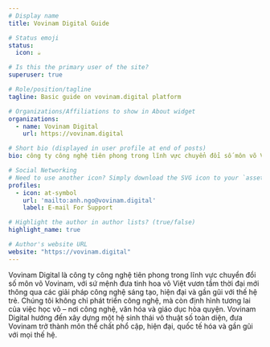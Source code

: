 ```yaml
---
# Display name
title: Vovinam Digital Guide

# Status emoji
status:
  icon: ☕️

# Is this the primary user of the site?
superuser: true

# Role/position/tagline
tagline: Basic guide on vovinam.digital platform

# Organizations/Affiliations to show in About widget
organizations:
  - name: Vovinam Digital
    url: https://vovinam.digital

# Short bio (displayed in user profile at end of posts)
bio: công ty công nghệ tiên phong trong lĩnh vực chuyển đổi số môn võ Vovinam, với sứ mệnh đưa tinh hoa võ Việt vươn tầm thời đại mới thông qua các giải pháp công nghệ sáng tạo, hiện đại và gần gũi với thế hệ trẻ.

# Social Networking
# Need to use another icon? Simply download the SVG icon to your `assets/media/icons/` folder.
profiles:
  - icon: at-symbol
    url: 'mailto:anh.ngo@vovinam.digital'
    label: E-mail For Support

# Highlight the author in author lists? (true/false)
highlight_name: true

# Author's website URL
website: "https://vovinam.digital"
---
```


Vovinam Digital là công ty công nghệ tiên phong trong lĩnh vực chuyển đổi số môn võ Vovinam, với sứ mệnh đưa tinh hoa võ Việt vươn tầm thời đại mới thông qua các giải pháp công nghệ sáng tạo, hiện đại và gần gũi với thế hệ trẻ.
Chúng tôi không chỉ phát triển công nghệ, mà còn định hình tương lai của việc học võ – nơi công nghệ, văn hóa và giáo dục hòa quyện. Vovinam Digital hướng đến xây dựng một hệ sinh thái võ thuật số toàn diện, đưa Vovinam trở thành môn thể chất phổ cập, hiện đại, quốc tế hóa và gần gũi với mọi thế hệ.
